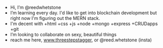 - Hi, I’m @reedwhetstone
- I’m learning every day. I'd like to get into blockchain development but right now I'm figuring out the MERN stack.
- I'm decent with 
    +html   +css   +js   +node   +mongo   +express   +CRUDapps   +git
- I’m looking to collaborate on sexy, beautiful things
- reach me here, www.threestepstagger, or @reed.whetstone (insta)

<!---
reedwhetstone/reedwhetstone is a ✨ special ✨ repository because its `README.md` (this file) appears on your GitHub profile.
You can click the Preview link to take a look at your changes.
--->
